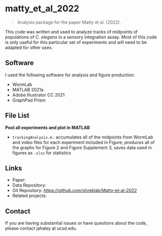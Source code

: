 # matty_et_al_2022
> Analysis package for the paper Matty et al. (2022).

This code was written and used to analyze tracks of midpoints of populations of *C. elegans* in a sensory integration assay. Most of this code is only useful for this particular set of experiments and will need to be adapted for other uses.


## Software

I used the following software for analysis and figure production:
- WormLab
- MATLAB 2021a
- Adobe Illustrator CC 2021
- GraphPad Prism


## File List

<b>Pool all experiments and plot in MATLAB</b>
- `trackingAnalysis.m` : accumulates all of the midpoints from WormLab and video files for each experiment included in Figure; produces all of the graphs for Figure 2 and Figure Supplement 3, saves data used in figures as `.xlsx` for statistics


## Links

- Paper: 
- Data Repository: 
- Git Repository: https://github.com/shreklab/Matty-et-al-2022
- Related projects: 

  
## Contact
  
If you are having substantial issues or have questions about the code, please contact jahaley at ucsd.edu.

